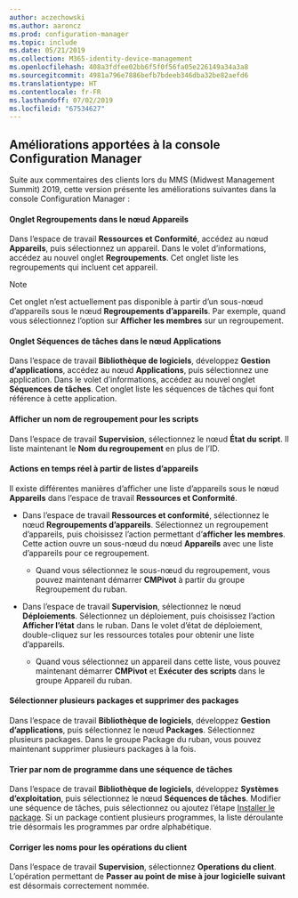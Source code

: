 ```yaml
---
author: aczechowski
ms.author: aaroncz
ms.prod: configuration-manager
ms.topic: include
ms.date: 05/21/2019
ms.collection: M365-identity-device-management
ms.openlocfilehash: 408a3fdfee02bb6f5f0f56fa05e226149a34a3a8
ms.sourcegitcommit: 4981a796e7886befb7bdeeb346dba32be82aefd6
ms.translationtype: HT
ms.contentlocale: fr-FR
ms.lasthandoff: 07/02/2019
ms.locfileid: "67534627"
---
```

## <a name="bkmk_console"></a> Améliorations apportées à la console Configuration Manager

<!--4616810-->

Suite aux commentaires des clients lors du MMS (Midwest Management Summit) 2019, cette version présente les améliorations suivantes dans la console Configuration Manager :

#### <a name="collections-tab-in-devices-node"></a>Onglet Regroupements dans le nœud Appareils

Dans l’espace de travail **Ressources et Conformité**, accédez au nœud **Appareils**, puis sélectionnez un appareil. Dans le volet d’informations, accédez au nouvel onglet **Regroupements**. Cet onglet liste les regroupements qui incluent cet appareil.

> [!Note]  
> Cet onglet n’est actuellement pas disponible à partir d’un sous-nœud d’appareils sous le nœud **Regroupements d’appareils**. Par exemple, quand vous sélectionnez l’option sur **Afficher les membres** sur un regroupement.

#### <a name="task-sequences-tab-in-applications-node"></a>Onglet Séquences de tâches dans le nœud Applications

Dans l’espace de travail **Bibliothèque de logiciels**, développez **Gestion d’applications**, accédez au nœud **Applications**, puis sélectionnez une application. Dans le volet d’informations, accédez au nouvel onglet **Séquences de tâches**. Cet onglet liste les séquences de tâches qui font référence à cette application.

#### <a name="show-collection-name-for-scripts"></a>Afficher un nom de regroupement pour les scripts

Dans l’espace de travail **Supervision**, sélectionnez le nœud **État du script**. Il liste maintenant le **Nom du regroupement** en plus de l’ID.

#### <a name="real-time-actions-from-device-lists"></a>Actions en temps réel à partir de listes d’appareils

Il existe différentes manières d’afficher une liste d’appareils sous le nœud **Appareils** dans l’espace de travail **Ressources et Conformité**.

- Dans l’espace de travail **Ressources et conformité**, sélectionnez le nœud **Regroupements d’appareils**. Sélectionnez un regroupement d’appareils, puis choisissez l’action permettant d’**afficher les membres**. Cette action ouvre un sous-nœud du nœud **Appareils** avec une liste d’appareils pour ce regroupement.  

    - Quand vous sélectionnez le sous-nœud du regroupement, vous pouvez maintenant démarrer **CMPivot** à partir du groupe Regroupement du ruban.  

- Dans l’espace de travail **Supervision**, sélectionnez le nœud **Déploiements**. Sélectionnez un déploiement, puis choisissez l’action **Afficher l’état** dans le ruban. Dans le volet d’état de déploiement, double-cliquez sur les ressources totales pour obtenir une liste d’appareils.  

    - Quand vous sélectionnez un appareil dans cette liste, vous pouvez maintenant démarrer **CMPivot** et **Exécuter des scripts** dans le groupe Appareil du ruban.  

#### <a name="multiselect-and-delete-packages"></a>Sélectionner plusieurs packages et supprimer des packages

Dans l’espace de travail **Bibliothèque de logiciels**, développez **Gestion d’applications**, puis sélectionnez le nœud **Packages**. Sélectionnez plusieurs packages. Dans le groupe Package du ruban, vous pouvez maintenant supprimer plusieurs packages à la fois.

#### <a name="order-by-program-name-in-task-sequence"></a>Trier par nom de programme dans une séquence de tâches

Dans l’espace de travail **Bibliothèque de logiciels**, développez **Systèmes d’exploitation**, puis sélectionnez le nœud **Séquences de tâches**. Modifier une séquence de tâches, puis sélectionnez ou ajoutez l’étape [Installer le package](/sccm/osd/understand/task-sequence-steps#BKMK_InstallPackage). Si un package contient plusieurs programmes, la liste déroulante trie désormais les programmes par ordre alphabétique.

#### <a name="correct-names-for-client-operations"></a>Corriger les noms pour les opérations du client

Dans l’espace de travail **Supervision**, sélectionnez **Operations du client**. L’opération permettant de **Passer au point de mise à jour logicielle suivant** est désormais correctement nommée.
